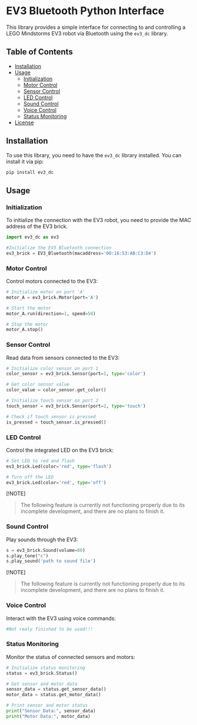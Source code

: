 # EV3 Bluetooth Python Interface

This library provides a simple interface for connecting to and controlling a LEGO Mindstorms EV3 robot via Bluetooth using the `ev3_dc` library.

## Table of Contents

- [Installation](#installation)
- [Usage](#usage)
  - [Initialization](#initialization)
  - [Motor Control](#motor-control)
  - [Sensor Control](#sensor-control)
  - [LED Control](#led-control)
  - [Sound Control](#sound-control)
  - [Voice Control](#voice-control)
  - [Status Monitoring](#status-monitoring)
- [License](#license)

## Installation

To use this library, you need to have the `ev3_dc` library installed. You can install it via pip:

```bash
pip install ev3_dc
```

## Usage

### Initialization

To initialize the connection with the EV3 robot, you need to provide the MAC address of the EV3 brick.

```python
import ev3_dc as ev3

#Initialize the EV3 Bluetooth connection
ev3_brick = EV3_Bluetooth(macaddress='00:16:53:AB:C3:D4')
```

### Motor Control

Control motors connected to the EV3:

```python
# Initialize motor on port 'A'
motor_A = ev3_brick.Motor(port='A')

# Start the motor
motor_A.run(direction=1, speed=50)

# Stop the motor
motor_A.stop()
```

### Sensor Control
Read data from sensors connected to the EV3:

```python
# Initialize color sensor on port 1
color_sensor = ev3_brick.Sensor(port=1, type='color')

# Get color sensor value
color_value = color_sensor.get_color()

# Initialize touch sensor on port 2
touch_sensor = ev3_brick.Sensor(port=2, type='touch')

# Check if touch sensor is pressed
is_pressed = touch_sensor.is_pressed()
```

### LED Control
Control the integrated LED on the EV3 brick:

```python
# Set LED to red and flash
ev3_brick.Led(color='red', type='flash')

# Turn off the LED
ev3_brick.Led(color='red', type='off')
```
[!NOTE]
> The following feature is currently not functioning properly due to its incomplete development, and there are no plans to finish it.

### Sound Control
Play sounds through the EV3:

```python
s = ev3_brick.Sound(volume=80)
s.play_tone("c")
s.play_sound('path to sound file')
```
[!NOTE]
> The following feature is currently not functioning properly due to its incomplete development, and there are no plans to finish it.

### Voice Control
Interact with the EV3 using voice commands:

```python
#Not realy finished to be used!!!
```

### Status Monitoring
Monitor the status of connected sensors and motors:

```python
# Initialize status monitoring
status = ev3_brick.Status()

# Get sensor and motor data
sensor_data = status.get_sensor_data()
motor_data = status.get_motor_data()

# Print sensor and motor status
print("Sensor Data:", sensor_data)
print("Motor Data:", motor_data)
```
